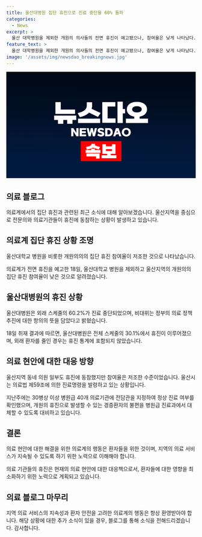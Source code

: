 ```yaml
---
title: 울산대병원 집단 휴진으로 진료 중단율 60% 돌파
categories:
  - News
excerpt: >
  울산 대학병원을 제외한 개원의 의사들의 전면 휴진이 예고됐으나, 참여율은 낮게 나타났다. 휴진은 정부의 의료 정책에 대한 반발로 교수들의 노동 시간과 진료 부담이 지속 가능한 한계에 도달했다는 것을 강조하며, 정규 외래 진료와 수술은 중단하되 중증·희귀 질환자 진료는 제한적으로 수행함을 밝혔다. 지역 의원급 의료기관 중 8% 정도가 휴진에 참여하며, 울산시는 진료명령을 발령하고 대응에 나서고 있다.
feature_text: >
  울산 대학병원을 제외한 개원의 의사들의 전면 휴진이 예고됐으나, 참여율은 낮게 나타났다. 휴진은 정부의 의료 정책에 대한 반발로 교수들의 노동 시간과 진료 부담이 지속 가능한 한계에 도달했다는 것을 강조하며, 정규 외래 진료와 수술은 중단하되 중증·희귀 질환자 진료는 제한적으로 수행함을 밝혔다. 지역 의원급 의료기관 중 8% 정도가 휴진에 참여하며, 울산시는 진료명령을 발령하고 대응에 나서고 있다.
image: '/assets/img/newsdao_breakingnews.jpg'
---
```


<p><img src="/assets/img/newsdao_breakingnews.jpg" alt="pcversion 속보" /></p>

<h2 data-ke-size="size26">의료 블로그</h2>

<p data-ke-size="size16"></p>

<p>의료계에서의 집단 휴진과 관련된 최근 소식에 대해 알아보겠습니다. 울산지역을 중심으로 전문의와 의료기관들이 휴진에 동참하는 상황이 발생하고 있습니다.</p>

<h2 data-ke-size="size24">의료계 집단 휴진 상황 조명</h2>

<p data-ke-size="size16">울산대학교 병원을 비롯한 개원의의의 집단 휴진 참여율이 저조한 것으로 나타났습니다.</p>

<p>의료계가 전면 휴진을 예고한 18일, 울산대학교 병원을 제외하고 울산지역의 개원의의 집단 휴진 참여율이 낮은 것으로 알려졌습니다. </p>

<h2 data-ke-size="size24">울산대병원의 휴진 상황</h2>

<p data-ke-size="size16">울산대병원은 외래 스케줄의 60.2%가 진료 중단되었으며, 비대위는 정부의 의료 정책 추진에 대한 항의의 뜻을 담았다고 밝혔습니다.</p>

<p>18일 취재 결과에 따르면, 울산대병원은 전체 스케줄의 30.1%에서 휴진이 이루어졌으며, 외래 환자를 줄인 경우는 휴진 통계에 포함되지 않았습니다.</p>

<h2 data-ke-size="size24">의료 현안에 대한 대응 방향</h2>

<p data-ke-size="size16">울산지역 동네 의원 일부도 휴진에 동참했지만 참여율은 저조한 수준이었습니다. 울산시는 의료법 제59조에 의한 진료명령을 발령하고 있는 상황입니다.</p>

<p>지난주에는 30병상 이상 병원급 40개 의료기관에 전담관을 지정하여 정상 진료 여부를 확인했으며, 개원의 휴진으로 발생할 수 있는 경증환자의 불편을 병원급 진료과에서 대체할 수 있도록 대비하고 있습니다.</p>

<h2 data-ke-size="size24">결론</h2>

<p data-ke-size="size16">의료 현안에 대한 해결을 위한 의료계의 행동은 환자들을 위한 것이며, 지역의 의료 서비스가 지속될 수 있도록 하기 위한 노력으로 이해해야 합니다.</p>

<p>의료 기관들의 휴진은 현재의 의료 현안에 대한 대응책으로서, 환자들에 대한 영향을 최소화하기 위한 노력으로 계획되고 있습니다.</p>

<h2 data-ke-size="size24">의료 블로그 마무리</h2>

<p data-ke-size="size16"></p>

<p>지역 의료 서비스의 지속성과 환자 안전을 고려한 의료계의 행동은 항상 환영받아야 합니다. 해당 상황에 대한 추가 소식이 있을 경우, 블로그를 통해 소식을 전해드리겠습니다. 감사합니다.</p>

